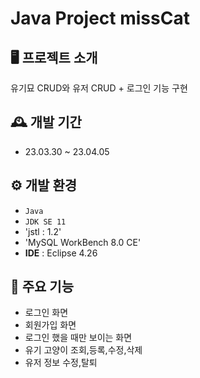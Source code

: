 # Java Project missCat

## 🖥️ 프로젝트 소개
유기묘 CRUD와 유저 CRUD + 로그인 기능 구현

## 🕰️ 개발 기간
* 23.03.30 ~ 23.04.05

## ⚙️ 개발 환경
- `Java`
- `JDK SE 11`
- 'jstl : 1.2'
- 'MySQL WorkBench 8.0 CE'
- **IDE** : Eclipse 4.26

## 📌 주요 기능
- 로그인 화면
- 회원가입 화면
- 로그인 했을 때만 보이는 화면
- 유기 고양이 조회,등록,수정,삭제
- 유저 정보 수정,탈퇴

